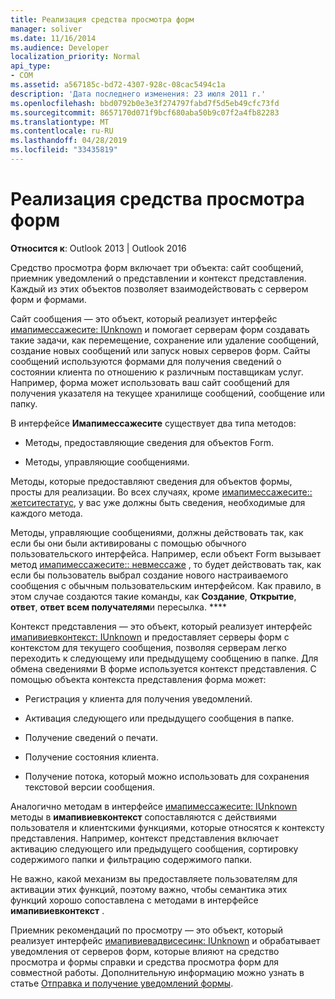 ```yaml
---
title: Реализация средства просмотра форм
manager: soliver
ms.date: 11/16/2014
ms.audience: Developer
localization_priority: Normal
api_type:
- COM
ms.assetid: a567185c-bd72-4307-928c-08cac5494c1a
description: 'Дата последнего изменения: 23 июля 2011 г.'
ms.openlocfilehash: bbd0792b0e3e3f274797fabd7f5d5eb49cfc73fd
ms.sourcegitcommit: 8657170d071f9bcf680aba50b9c07f2a4fb82283
ms.translationtype: MT
ms.contentlocale: ru-RU
ms.lasthandoff: 04/28/2019
ms.locfileid: "33435819"
---
```

# <a name="implementing-a-form-viewer"></a>Реализация средства просмотра форм

  
  
**Относится к**: Outlook 2013 | Outlook 2016 
  
Средство просмотра форм включает три объекта: сайт сообщений, приемник уведомлений о представлении и контекст представления. Каждый из этих объектов позволяет взаимодействовать с сервером форм и формами.
  
Сайт сообщения — это объект, который реализует интерфейс [имапимессажесите: IUnknown](imapimessagesiteiunknown.md) и помогает серверам форм создавать такие задачи, как перемещение, сохранение или удаление сообщений, создание новых сообщений или запуск новых серверов форм. Сайты сообщений используются формами для получения сведений о состоянии клиента по отношению к различным поставщикам услуг. Например, форма может использовать ваш сайт сообщений для получения указателя на текущее хранилище сообщений, сообщение или папку. 
  
В интерфейсе **Имапимессажесите** существует два типа методов: 
  
- Методы, предоставляющие сведения для объектов Form.
    
- Методы, управляющие сообщениями.
    
Методы, которые предоставляют сведения для объектов формы, просты для реализации. Во всех случаях, кроме [имапимессажесите:: жетситестатус](imapimessagesite-getsitestatus.md), у вас уже должны быть сведения, необходимые для каждого метода.
  
Методы, управляющие сообщениями, должны действовать так, как если бы они были активированы с помощью обычного пользовательского интерфейса. Например, если объект Form вызывает метод [имапимессажесите:: невмессаже](imapimessagesite-newmessage.md) , то будет действовать так, как если бы пользователь выбрал создание нового настраиваемого сообщения с обычным пользовательским интерфейсом. Как правило, в этом случае создаются такие команды, как **Создание**, **Открытие**, **ответ**, **ответ всем получателям**и пересылка. **** 
  
Контекст представления — это объект, который реализует интерфейс [имапивиевконтекст: IUnknown](imapiviewcontextiunknown.md) и предоставляет серверы форм с контекстом для текущего сообщения, позволяя серверам легко переходить к следующему или предыдущему сообщению в папке. Для обмена сведениями В форме используется контекст представления. С помощью объекта контекста представления форма может: 
  
- Регистрация у клиента для получения уведомлений.
    
- Активация следующего или предыдущего сообщения в папке.
    
- Получение сведений о печати.
    
- Получение состояния клиента.
    
- Получение потока, который можно использовать для сохранения текстовой версии сообщения.
    
Аналогично методам в интерфейсе [имапимессажесите: IUnknown](imapimessagesiteiunknown.md) методы в **имапивиевконтекст** сопоставляются с действиями пользователя и клиентскими функциями, которые относятся к контексту представления. Например, контекст представления включает активацию следующего или предыдущего сообщения, сортировку содержимого папки и фильтрацию содержимого папки. 
  
Не важно, какой механизм вы предоставляете пользователям для активации этих функций, поэтому важно, чтобы семантика этих функций хорошо сопоставлена с методами в интерфейсе **имапивиевконтекст** . 
  
Приемник рекомендаций по просмотру — это объект, который реализует интерфейс [имапивиевадвисесинк: IUnknown](imapiviewadvisesinkiunknown.md) и обрабатывает уведомления от серверов форм, которые влияют на средство просмотра и формы справки и средства просмотра форм для совместной работы. Дополнительную информацию можно узнать в статье [Отправка и получение уведомлений формы](sending-and-receiving-form-notifications.md). 
  

